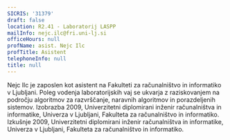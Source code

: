 ```yaml
---
SICRIS: '31379'
draft: false
location: R2.41 - Laboratorij LASPP
mailInfo: nejc.ilc@fri.uni-lj.si
officeHours: null
profName: asist. Nejc Ilc
profTitle: Asistent
telephoneInfo: null
title: null
---
```



Nejc Ilc je zaposlen kot asistent na Fakulteti za računalništvo in informatiko v Ljubljani. Poleg vodenja laboratorijskih vaj se ukvarja z raziskovanjem na področju algoritmov za razvrščanje, naravnih algoritmov in porazdeljenih sistemov.
Izobrazba
2009, Univerzitetni diplomirani inženir računalništva in informatike, Univerza v Ljubljani, Fakulteta za računalništvo in informatiko.
Izkušnje
2009, Univerzitetni diplomirani inženir računalništva in informatike, Univerza v Ljubljani, Fakulteta za računalništvo in informatiko.